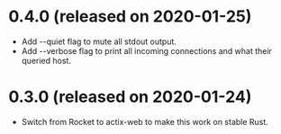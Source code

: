 # 0.4.0 (released on 2020-01-25)

- Add --quiet flag to mute all stdout output.
- Add --verbose flag to print all incoming connections and what their queried host.

# 0.3.0 (released on 2020-01-24)

- Switch from Rocket to actix-web to make this work on stable Rust.
